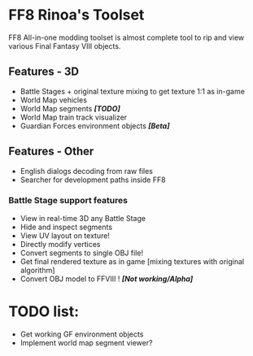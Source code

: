 # FF8 Rinoa's Toolset
FF8 All-in-one modding toolset is almost complete tool to rip and view various Final Fantasy VIII objects.
## Features - 3D
* Battle Stages + original texture mixing to get texture 1:1 as in-game
* World Map vehicles
* World Map segments ***[TODO]***
* World Map train track visualizer
* Guardian Forces environment objects ***[Beta]***

## Features - Other
* English dialogs decoding from raw files
* Searcher for development paths inside FF8

### Battle Stage support features
* View in real-time 3D any Battle Stage
* Hide and inspect segments
* View UV layout on texture!
* Directly modify vertices
* Convert segments to single OBJ file!
* Get final rendered texture as in game [mixing textures with original algorithm]
* Convert OBJ model to FFVIII ! ***[Not working/Alpha]***

# TODO list:
* Get working GF environment objects
* Implement world map segment viewer?
